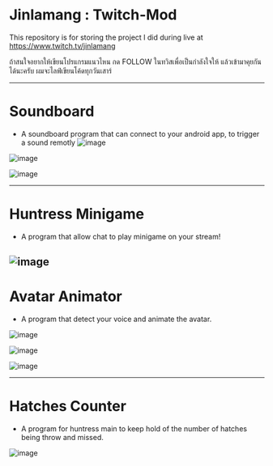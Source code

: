 # Jinlamang : Twitch-Mod
This repository is for storing the project I did during live at https://www.twitch.tv/jinlamang

ถ้าสนใจอยากให้เขียนโปรแกรมแนวไหน กด FOLLOW ในทวิสเพื่อเป็นกำลังใจให้ แล้วเข้ามาคุยกันได้นะครับ ผมจะไลฟ์เขียนโค้ดทุกวันเสาร์

---------------------------
# Soundboard
- A soundboard program that can connect to your android app, to trigger a sound remotly
![image](https://user-images.githubusercontent.com/42549210/153564844-3b2e8321-f056-4838-ad24-1d490dd2c84d.png)

![image](https://user-images.githubusercontent.com/42549210/153565026-ea98a301-c8da-4806-a609-97f754401118.png)

![image](https://user-images.githubusercontent.com/42549210/153565065-07ac1912-124d-4e0e-98a5-3fa77e061e7d.png)


---------------------------
# Huntress Minigame
- A program that allow chat to play minigame on your stream!

![image](https://user-images.githubusercontent.com/42549210/151499626-5b699fff-873b-4d03-89b1-e06070422a87.png)
---------------------------


# Avatar Animator
- A program that detect your voice and animate the avatar.

![image](https://user-images.githubusercontent.com/42549210/149851584-f5c7b49b-f2f7-4b82-9204-8721fd8ba9f4.png)

![image](https://user-images.githubusercontent.com/42549210/152308348-61c9b950-a032-42b3-bd19-0f063efa95db.png)

![image](https://user-images.githubusercontent.com/42549210/152308373-2b3cd9e1-678e-4cf7-bafd-79338ad08ad3.png)

---------------------------


# Hatches Counter
- A program for huntress main to keep hold of the number of hatches being throw and missed.

![image](https://user-images.githubusercontent.com/42549210/149851611-4c01e383-0803-4658-8010-4ee10d614d5c.png)
